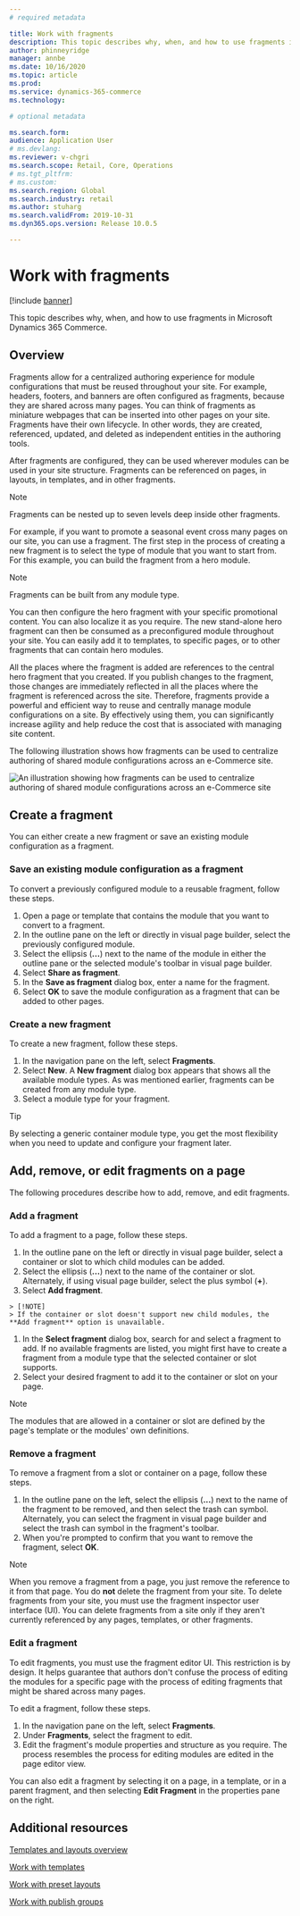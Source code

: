 ```yaml
---
# required metadata

title: Work with fragments
description: This topic describes why, when, and how to use fragments in Microsoft Dynamics 365 Commerce.
author: phinneyridge
manager: annbe
ms.date: 10/16/2020
ms.topic: article
ms.prod: 
ms.service: dynamics-365-commerce
ms.technology: 

# optional metadata

ms.search.form:  
audience: Application User
# ms.devlang: 
ms.reviewer: v-chgri
ms.search.scope: Retail, Core, Operations
# ms.tgt_pltfrm: 
# ms.custom: 
ms.search.region: Global
ms.search.industry: retail
ms.author: stuharg
ms.search.validFrom: 2019-10-31
ms.dyn365.ops.version: Release 10.0.5

---
```


# Work with fragments 

[!include [banner](includes/banner.md)]

This topic describes why, when, and how to use fragments in Microsoft Dynamics 365 Commerce.

## Overview

Fragments allow for a centralized authoring experience for module configurations that must be reused throughout your site. For example, headers, footers, and banners are often configured as fragments, because they are shared across many pages. You can think of fragments as miniature webpages that can be inserted into other pages on your site. Fragments have their own lifecycle. In other words, they are created, referenced, updated, and deleted as independent entities in the authoring tools.

After fragments are configured, they can be used wherever modules can be used in your site structure. Fragments can be referenced on pages, in layouts, in templates, and in other fragments.

> [!NOTE]
> Fragments can be nested up to seven levels deep inside other fragments.

For example, if you want to promote a seasonal event cross many pages on our site, you can use a fragment. The first step in the process of creating a new fragment is to select the type of module that you want to start from. For this example, you can build the fragment from a hero module.

> [!NOTE]
> Fragments can be built from any module type.

You can then configure the hero fragment with your specific promotional content. You can also localize it as you require. The new stand-alone hero fragment can then be consumed as a preconfigured module throughout your site. You can easily add it to templates, to specific pages, or to other fragments that can contain hero modules.

All the places where the fragment is added are references to the central hero fragment that you created. If you publish changes to the fragment, those changes are immediately reflected in all the places where the fragment is referenced across the site. Therefore, fragments provide a powerful and efficient way to reuse and centrally manage module configurations on a site. By effectively using them, you can significantly increase agility and help reduce the cost that is associated with managing site content.

The following illustration shows how fragments can be used to centralize authoring of shared module configurations across an e-Commerce site.

![An illustration showing how fragments can be used to centralize authoring of shared module configurations across an e-Commerce site](./media/fragment-figure1.png)

## Create a fragment

You can either create a new fragment or save an existing module configuration as a fragment.

### Save an existing module configuration as a fragment

To convert a previously configured module to a reusable fragment, follow these steps.

1. Open a page or template that contains the module that you want to convert to a fragment.
1. In the outline pane on the left or directly in visual page builder, select the previously configured module.
1. Select the ellipsis (**...**) next to the name of the module in either the outline pane or the selected module's toolbar in visual page builder. 
1. Select **Share as fragment**. 
1. In the **Save as fragment** dialog box, enter a name for the fragment.
1. Select **OK** to save the module configuration as a fragment that can be added to other pages.
<!-- The following image shows how to save a module configuration as a fragment.-->
<!--![A screen capture of how to save a module configuration as a fragment](./media/save-as-fragment.png)-->

### Create a new fragment

To create a new fragment, follow these steps.

1. In the navigation pane on the left, select **Fragments**.
1. Select **New**. A **New fragment** dialog box appears that shows all the available module types. As was mentioned earlier, fragments can be created from any module type.
1. Select a module type for your fragment.

<!-- The following image shows where to create a new fragment.-->
<!-- ![A screen capture of where to create a new fragment](./media/fragment-nav-menu.png)-->
> [!TIP]
> By selecting a generic container module type, you get the most flexibility when you need to update and configure your fragment later.

## Add, remove, or edit fragments on a page

The following procedures describe how to add, remove, and edit fragments.

### Add a fragment

To add a fragment to a page, follow these steps.

1. In the outline pane on the left or directly in visual page builder, select a container or slot to which child modules can be added.
1. Select the ellipsis (**...**) next to the name of the container or slot.  Alternately, if using visual page builder, select the plus symbol (**+**).  
1. Select **Add fragment**.

<!-- ![A screen capture of how to add an existing fragment to a slot or container](./media/add-fragment.png)-->
 
    > [!NOTE]
    > If the container or slot doesn't support new child modules, the **Add fragment** option is unavailable.
    
1. In the **Select fragment** dialog box, search for and select a fragment to add. If no available fragments are listed, you might first have to create a fragment from a module type that the selected container or slot supports.
1. Select your desired fragment to add it to the container or slot on your page.
<!--    ![A screen capture of the fragment picker modal window](./media/fragment-picker.png)-->

> [!NOTE]
> The modules that are allowed in a container or slot are defined by the page's template or the modules' own definitions.

### Remove a fragment

To remove a fragment from a slot or container on a page, follow these steps.

1. In the outline pane on the left, select the ellipsis (**...**) next to the name of the fragment to be removed, and then select the trash can symbol.  Alternately, you can select the fragment in visual page builder and select the trash can symbol in the fragment's toolbar.
1. When you're prompted to confirm that you want to remove the fragment, select **OK**.

> [!NOTE]
> When you remove a fragment from a page, you just remove the reference to it from that page. You do **not** delete the fragment from your site. To delete fragments from your site, you must use the fragment inspector user interface (UI). You can delete fragments from a site only if they aren't currently referenced by any pages, templates, or other fragments.

### Edit a fragment

To edit fragments, you must use the fragment editor UI. This restriction is by design. It helps guarantee that authors don't confuse the process of editing the modules for a specific page with the process of editing fragments that might be shared across many pages.

To edit a fragment, follow these steps.

1. In the navigation pane on the left, select **Fragments**.
1. Under **Fragments**, select the fragment to edit.
1. Edit the fragment's module properties and structure as you require. The process resembles the process for editing modules are edited in the page editor view.

You can also edit a fragment by selecting it on a page, in a template, or in a parent fragment, and then selecting **Edit Fragment** in the properties pane on the right.

## Additional resources

[Templates and layouts overview](templates-layouts-overview.md)

[Work with templates](work-with-templates.md)

[Work with preset layouts](work-with-layouts.md)

[Work with publish groups](publish-groups.md)
